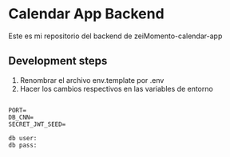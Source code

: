 # Calendar App Backend

Este es mi repositorio del backend de zeiMomento-calendar-app

## Development steps
1. Renombrar el archivo env.template por .env
2. Hacer los cambios respectivos en las variables de entorno


````

PORT=
DB_CNN=
SECRET_JWT_SEED=

db user:
db pass:

````